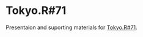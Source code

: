 Tokyo.R#71
====================

Presentaion and suporting materials for [Tokyo.R#71](https://tokyor.connpass.com/event/92522/).
